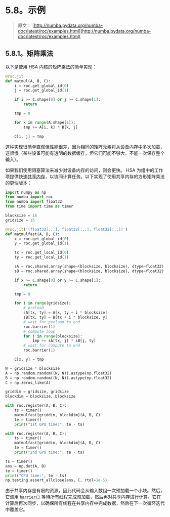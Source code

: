 # 5.8。示例

> 原文： [http://numba.pydata.org/numba-doc/latest/roc/examples.html](http://numba.pydata.org/numba-doc/latest/roc/examples.html)

## 5.8.1。矩阵乘法

以下是使用 HSA 内核的矩阵乘法的简单实现：

```py
@roc.jit
def matmul(A, B, C):
    i = roc.get_global_id(0)
    j = roc.get_global_id(1)

    if i >= C.shape[0] or j >= C.shape[1]:
        return

    tmp = 0

    for k in range(A.shape[1]):
        tmp += A[i, k] * B[k, j]

    C[i, j] = tmp

```

这种实现很简单直观但性能很差，因为相同的矩阵元素将从设备内存中多次加载，这很慢（某些设备可能有透明的数据缓存，但它们可能不够大，不能一次保存整个输入）。

如果我们使用阻塞算法来减少对设备内存的访问，则会更快。 HSA 为组中的工作项提供快速[共享内存](memory.html#roc-shared-memory)，以协同计算任务。以下实现了使用共享内存的方形矩阵乘法的更快版本：

```py
import numpy as np
from numba import roc
from numba import float32
from time import time as timer

blocksize = 16
gridsize = 16

@roc.jit('(float32[:,:], float32[:,:], float32[:,:])')
def matmulfast(A, B, C):
    x = roc.get_global_id(0)
    y = roc.get_global_id(1)

    tx = roc.get_local_id(0)
    ty = roc.get_local_id(1)

    sA = roc.shared.array(shape=(blocksize, blocksize), dtype=float32)
    sB = roc.shared.array(shape=(blocksize, blocksize), dtype=float32)

    if x >= C.shape[0] or y >= C.shape[1]:
        return

    tmp = 0

    for i in range(gridsize):
        # preload
        sA[tx, ty] = A[x, ty + i * blocksize]
        sB[tx, ty] = B[tx + i * blocksize, y]
        # wait for preload to end
        roc.barrier(1)
        # compute loop
        for j in range(blocksize):
            tmp += sA[tx, j] * sB[j, ty]
        # wait for compute to end
        roc.barrier(1)

    C[x, y] = tmp

N = gridsize * blocksize
A = np.random.random((N, N)).astype(np.float32)
B = np.random.random((N, N)).astype(np.float32)
C = np.zeros_like(A)

griddim = gridsize, gridsize
blockdim = blocksize, blocksize

with roc.register(A, B, C):
    ts = timer()
    matmulfast[griddim, blockdim](A, B, C)
    te = timer()
    print("1st GPU time:", te - ts)

with roc.register(A, B, C):
    ts = timer()
    matmulfast[griddim, blockdim](A, B, C)
    te = timer()
    print("2nd GPU time:", te - ts)

ts = timer()
ans = np.dot(A, B)
te = timer()
print("CPU time:", te - ts)
np.testing.assert_allclose(ans, C, rtol=1e-5)

```

由于共享内存是有限的资源，因此代码会从输入数组一次预加载一个小块。然后，它调用 [`barrier()`](memory.html#numba.roc.barrier "numba.roc.barrier") 等待所有线程完成预加载，然后再对共享内存进行计算。它在计算后再次同步，以确保所有线程在共享内存中完成数据，然后在下一次循环迭代中覆盖它。
